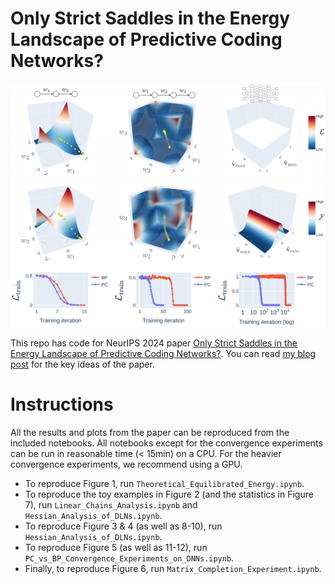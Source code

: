 # Only Strict Saddles in the Energy Landscape of Predictive Coding Networks?

![](https://github.com/francesco-innocenti/pc-saddles/blob/main/origin_saddle_toy_models.png)

This repo has code for NeurIPS 2024 paper [Only Strict Saddles in the Energy Landscape of Predictive Coding Networks?](https://arxiv.org/abs/2408.11979). 
You can read [my blog post](https://francesco-innocenti.github.io/posts/2024/10/01/The-Energy-Landscape-of-Predictive-Coding-Networks/) for the key ideas of the paper. 

# Instructions

All the results and plots from the paper can be reproduced from the included notebooks. All notebooks except for the convergence experiments can be run in reasonable time (< 15min) on a CPU. For the heavier convergence experiments, we recommend using a GPU.

* To reproduce Figure 1, run `Theoretical_Equilibrated_Energy.ipynb`.
* To reproduce the toy examples in Figure 2 (and the statistics in Figure 7), run `Linear_Chains_Analysis.ipynb` and `Hessian_Analysis_of_DLNs.ipynb`.
* To reproduce Figure 3 & 4 (as well as 8-10), run `Hessian_Analysis_of_DLNs.ipynb`.
* To reproduce Figure 5 (as well as 11-12), run `PC_vs_BP_Convergence_Experiments_on_DNNs.ipynb`.
* Finally, to reproduce Figure 6, run `Matrix_Completion_Experiment.ipynb`.
